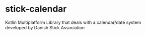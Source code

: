# stick-calendar
Kotlin Multiplatform Library that deals with a calendar/date system developed by Danish Stick Association
